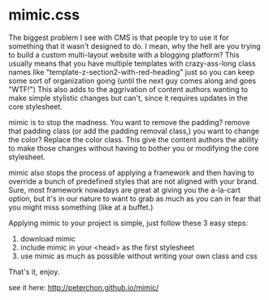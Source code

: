 mimic.css
==

The biggest problem I see with CMS is that people try to use it for something that it wasn't designed to do. I mean, why the hell are you trying to build a custom multi-layout website with a blogging platform? This usually means that you have multiple templates with crazy-ass-long class names like "template-z-section2-with-red-heading" just so you can keep some sort of organization going (until the next guy comes along and goes "WTF!") This also adds to the aggrivation of content authors wanting to make simple stylistic changes but can't, since it requires updates in the core stylesheet.

mimic is to stop the madness. You want to remove the padding? remove that padding class (or add the padding removal class,) you want to change the color? Replace the color class. This give the content authors the ability to make those changes without having to bother you or modifying the core stylesheet.

mimic also stops the process of applying a framework and then having to override a bunch of predefined styles that are not aligned with your brand. Sure, most framework nowadays are great at giving you the a-la-cart option, but it's in our nature to want to grab as much as you can in fear that you might miss something (like at a buffet.)

Applying mimic to your project is simple, just follow these 3 easy steps:

1. download mimic
2. include mimic in your &lt;head&gt; as the first stylesheet
3. use mimic as much as possible without writing your own class and css

That's it, enjoy.

see it here: http://peterchon.github.io/mimic/

